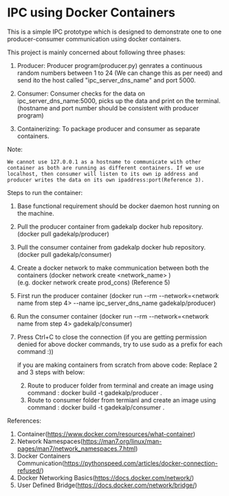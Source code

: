 # IPC using Docker Containers
This is a simple IPC prototype which is designed to demonstrate one to one producer-consumer communication using docker containers.

This project is mainly concerned about following three phases:

1. Producer:
    Producer program(producer.py) genrates a continuous random numbers between 1 to 24 (We can change this as per need) and send ito the host called "ipc_server_dns_name" and port 5000. 

2. Consumer:
   Consumer checks for the data on ipc_server_dns_name:5000, picks up the data and print on the terminal. (hostname and port number should be consistent with producer program)
   
3. Containerizing:
   To package producer and consumer as separate containers.



  Note:
  
    We cannot use 127.0.0.1 as a hostname to communicate with other container as both are running as different containers. If we use localhost, then consumer will listen to its own ip address and producer writes the data on its own ipaddress:port(Reference 3).



Steps to run the container:

1. Base functional requirement should be docker daemon host running on the machine.
2. Pull the producer container from gadekalp docker hub repository. (docker pull gadekalp/producer)
3. Pull the consumer container from gadekalp docker hub repository. (docker pull gadekalp/consumer)
4. Create a docker network to make communication between both the containers (docker network create <network_name> )  
      (e.g. docker network create prod_cons) (Reference 5)
5. First run the producer container (docker run --rm --network=<network name from step 4> --name ipc_server_dns_name gadekalp/producer)
6. Run the consumer container (docker run --rm --network=<network name from step 4> gadekalp/consumer)
7. Press Ctrl+C to close the connection
  (if you are getting permission denied for above docker commands, try to use sudo as a prefix for each command :))
  
    
    
    if you are making containers from scratch from above code: Replace 2 and 3 steps with below:   
    
    2. Route to producer folder from terminal and create an image using command : docker build -t gadekalp/producer .
    3. Route to consumer folder from termianl and create an image using command : docker build -t gadekalp/consumer .
  
   

References:

1. Container(https://www.docker.com/resources/what-container)
2. Network Namespaces(https://man7.org/linux/man-pages/man7/network_namespaces.7.html)
3. Docker Containers Communication(https://pythonspeed.com/articles/docker-connection-refused/)
4. Docker Networking Basics(https://docs.docker.com/network/)
5. User Defined Bridge(https://docs.docker.com/network/bridge/)
